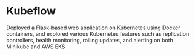 # Kubeflow
Deployed a Flask-based web application on Kubernetes using Docker containers, and explored various Kubernetes features such as replication controllers, health monitoring, rolling updates, and alerting on both Minikube and AWS EKS
